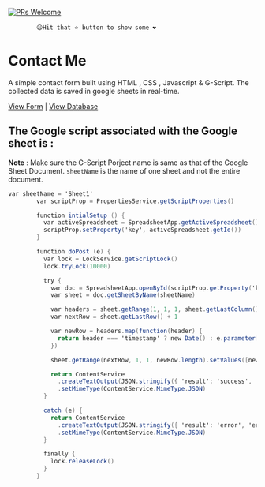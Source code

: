 [![PRs Welcome](https://img.shields.io/badge/PRs-welcome-brightgreen.svg?style=flat-square)](https://github.com/chiraag-kakar/contactme/pulls)

			😃Hit that ⭐ button to show some ❤️         
# Contact Me
A simple contact form built using HTML , CSS , Javascript &amp; G-Script. The collected data is saved in google sheets in real-time.

[View Form](https://chiraag-kakar.github.io/contactme/) | [View Database](https://chiraag-kakar.github.io/viewcontacts/)

## The Google script associated with the Google sheet is :
**Note** : Make sure the G-Script Porject name is same as that of the Google Sheet Document. `sheetName` is the name of one sheet and not the entire document.

```gs
var sheetName = 'Sheet1'
		var scriptProp = PropertiesService.getScriptProperties()

		function intialSetup () {
		  var activeSpreadsheet = SpreadsheetApp.getActiveSpreadsheet()
		  scriptProp.setProperty('key', activeSpreadsheet.getId())
		}

		function doPost (e) {
		  var lock = LockService.getScriptLock()
		  lock.tryLock(10000)

		  try {
			var doc = SpreadsheetApp.openById(scriptProp.getProperty('key'))
			var sheet = doc.getSheetByName(sheetName)

			var headers = sheet.getRange(1, 1, 1, sheet.getLastColumn()).getValues()[0]
			var nextRow = sheet.getLastRow() + 1

			var newRow = headers.map(function(header) {
			  return header === 'timestamp' ? new Date() : e.parameter[header]
			})

			sheet.getRange(nextRow, 1, 1, newRow.length).setValues([newRow])

			return ContentService
			  .createTextOutput(JSON.stringify({ 'result': 'success', 'row': nextRow }))
			  .setMimeType(ContentService.MimeType.JSON)
		  }

		  catch (e) {
			return ContentService
			  .createTextOutput(JSON.stringify({ 'result': 'error', 'error': e }))
			  .setMimeType(ContentService.MimeType.JSON)
		  }

		  finally {
			lock.releaseLock()
		  }
		}
```
